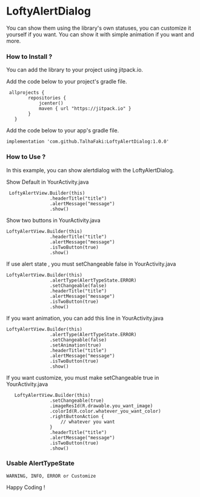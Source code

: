 # LoftyAlertDialog

You can show them using the library's own statuses, you can customize it yourself if you want. You can show it with simple animation if you want and more.



### How to Install ?

You can add the library to your project using jitpack.io.

Add the code below to your project's gradle file.
```
 allprojects {
        repositories {
            jcenter()
            maven { url "https://jitpack.io" }
        }
   }
```

Add the code below to your app's gradle file.
```
implementation 'com.github.TalhaFaki:LoftyAlertDialog:1.0.0'

```

### How to Use ?

In this example, you can show alertdialog with the LoftyAlertDialog.

Show Default in YourActivity.java

```
 LoftyAlertView.Builder(this)
                .headerTitle("title")
                .alertMessage("message")
                .show()
```

Show two buttons in YourActivity.java

```
LoftyAlertView.Builder(this)
                .headerTitle("title")
                .alertMessage("message")
                .isTwoButton(true)
                .show()
```
If use alert state , you must setChangeable false  in YourActivity.java
```
LoftyAlertView.Builder(this)
                .alertType(AlertTypeState.ERROR)
                .setChangeable(false)
                .headerTitle("title")
                .alertMessage("message")
                .isTwoButton(true)
                .show()
```
If you want animation, you can add this line in YourActivity.java
```
LoftyAlertView.Builder(this)
                .alertType(AlertTypeState.ERROR)
                .setChangeable(false)
                .setAnimation(true)
                .headerTitle("title")
                .alertMessage("message")
                .isTwoButton(true)
                .show()
```
If you want customize, you must make setChangeable true in YourActivity.java
```
   LoftyAlertView.Builder(this)
                .setChangeable(true)
                .imageResId(R.drawable.you_want_image)
                .colorId(R.color.whatever_you_want_color)
                .rightButtonAction { 
                    // whatever you want
                }
                .headerTitle("title")
                .alertMessage("message")
                .isTwoButton(true)
                .show()
```

### Usable AlertTypeState
```
WARNING, INFO, ERROR or Customize
```

Happy Coding !
